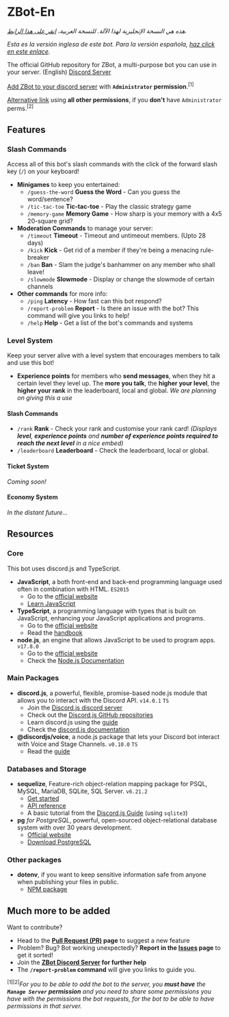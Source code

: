 # ZBot-En
*هذه هي النسخة الإنجليزية لهذا الآلة. للنسخة العربية، [انقر على هذا الرابط](https://github.com/Zahid556/ZBot-Ar).*

*Esta es la versión inglesa de este bot. Para la versión española, [haz click en este enlace](https://www.yout-ube.com/watch?v=BT9h5ifR1tY).*

The official GitHub repository for ZBot, a multi-purpose bot you can use in your server. (English)
[Discord Server](https://discord.gg/6tkn6m5g52)

[Add ZBot to your discord server](https://discord.com/api/oauth2/authorize?client_id=956596792542257192&permissions=8&scope=bot%20applications.commands) with **`Administrator` permission**.<sup>\[1\]</sup>

[Alternative link](https://discord.com/api/oauth2/authorize?client_id=956596792542257192&permissions=1644971949559&scope=bot%20applications.commands) using **all other permissions**, if you __don't__ have `Administrator` perms.<sup>\[2\]</sup>

## Features
### Slash Commands
Access all of this bot's slash commands with the click of the forward slash key (`/`) on your keyboard!
- **Minigames** to keep you entertained:
    - `/guess-the-word` **Guess the Word** \- Can you guess the word/sentence?
    - `/tic-tac-toe`    **Tic-tac-toe** \- Play the classic strategy game
    - `/memory-game`    **Memory Game** \- How sharp is your memory with a 4x5 20-square grid?
- **Moderation Commands** to manage your server:
    - `/timeout`        **Timeout** \- Timeout and untimeout members. (Upto 28 days)
    - `/kick`           **Kick** \- Get rid of a member if they're being a menacing rule-breaker
    - `/ban`            **Ban** \- Slam the judge's banhammer on any member who shall leave!
    - `/slowmode`       **Slowmode** \- Display or change the slowmode of certain channels
- **Other commands** for more info:
    - `/ping`           **Latency** \- How fast can this bot respond?
    - `/report-problem` **Report** \- Is there an issue with the bot? This command will give you links to help!
    - `/help`           **Help** \- Get a list of the bot's commands and systems
### Level System
Keep your server alive with a level system that encourages members to talk and use this bot!
- **Experience points** for members who __send messages__, when they hit a certain level they level up. The __more you talk__, the __**higher** your level__, the __**higher** your rank__ in the leaderboard, local and global.
*We are planning on giving this a use*
#### **Slash Commands**
- `/rank`               **Rank** \- Check your rank and customise your rank card! *(Displays **level**, **experience points** and **number of experience points required to reach the next level** in a nice embed)*
- `/leaderboard`        **Leaderboard** \- Check the leaderboard, local or global.
#### **Ticket System**
*Coming soon!*
#### **Economy System**
*In the distant future...*

## Resources
### Core
This bot uses discord.js and TypeScript.
- **JavaScript**, a both front-end and back-end programming language used often in combination with HTML. `ES2015`
    - Go to the [official website](https://javascript.com/)
    - [Learn JavaScript](https://javascript.info/)
- **TypeScript**, a programming language with types that is built on JavaScript, enhancing your JavaScript applications and programs.
    - Go to the [official website](https://typescriptlang.org/)
    - Read the [handbook](https://www.typescriptlang.org/docs/handbook/intro.html)
- **node.js**, an engine that allows JavaScript to be used to program apps. `v17.8.0`
    - Go to the [official website](https://nodejs.org/en/)
    - Check the [Node.js Documentation](https://nodejs.org/en/docs/)
### Main Packages
- **discord.js**, a powerful, flexible, promise-based node.js module that allows you to interact with the Discord API. `v14.0.1` `TS`
    - Join the [Discord.js discord server](https://discord.com/djs)
    - Check out the [Discord.js GitHub repositories](https://github.com/discordjs)
    - Learn discord.js using the [guide](https://discordjs.guide/)
    - Check the [discord.js documentation](https://discord.js.org/)
- **@discordjs/voice**, a node.js package that lets your Discord bot interact with Voice and Stage Channels. `v0.10.0` `TS`
    - Read the [guide](https://discordjs.guide/voice/)
### Databases and Storage
- **sequelize**, Feature-rich object-relation mapping package for PSQL, MySQL, MariaDB, SQLite, SQL Server. `v6.21.2`
    - [Get started](https://sequelize.org/docs/v6/getting-started/)
    - [API reference](https://sequelize.org/api/v6/identifiers)
    - A basic tutorial from the [Discord.js Guide](https://discordjs.guide/sequelize/) (using `sqlite3`)
- **pg** *for PostgreSQL*, powerful, open-sourced object-relational database system with over 30 years development.
    - [Official website](https://www.postgresql.org/)
    - [Download PostgreSQL](https://www.postgresql.org/download/)
### Other packages
- **dotenv**, if you want to keep sensitive information safe from anyone when publishing your files in public.
    - [NPM package](https://www.npmjs.com/package/dotenv)
    
## Much more to be added
Want to contribute?
- Head to the **[__Pull Request (PR)__](https://github.com/Zahid556/ZBot/pulls) page** to suggest a new feature
- Problem? Bug? Bot working unexpectedly? **Report in the [__Issues__](https://github.com/Zahid556/ZBot/issues) page** to get it sorted!
- Join the **[__ZBot Discord Server__](https://discord.gg/6tkn6m5g52) for further help**
- The **`/report-problem` command** will give you links to guide you.

<sup>[1][2]</sup>*For you to be able to add the bot to the server, you **__must__ have** the **`Manage Server` permission** and you need to share some permissions you have with the permissions the bot requests, for the bot to be able to have permissions in that server.*

